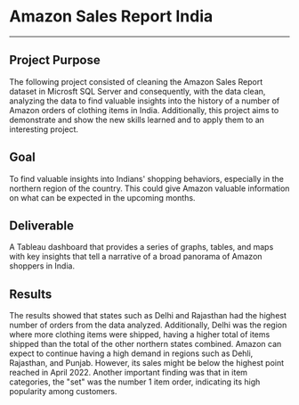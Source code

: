 # Amazon Sales Report India
---
Project Purpose
---
The following project consisted of cleaning the Amazon Sales Report dataset in Microsft SQL Server and consequently, with the data clean, analyzing the data to find valuable insights into the history of a number of Amazon orders of clothing items in India. Additionally, this project aims to demonstrate and show the new skills learned and to apply them to an interesting project.

Goal
---
To find valuable insights into Indians' shopping behaviors, especially in the northern region of the country. This could give Amazon valuable information on what can be expected in the upcoming months.  

Deliverable
---
A Tableau dashboard that provides a series of graphs, tables, and maps with key insights that tell a narrative of a broad panorama of Amazon shoppers in India. 

Results
---
The results showed that states such as Delhi and Rajasthan had the highest number of orders from the data analyzed. Additionally, Delhi was the region where more clothing items were shipped, having a higher total of items shipped than the total of the other northern states combined.
Amazon can expect to continue having a high demand in regions such as Dehli, Rajasthan, and Punjab. However, its sales might be below the highest point reached in April 2022. Another important finding was that in item categories, the "set" was the number 1 item order, indicating its high popularity among customers.
